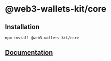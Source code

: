 # @web3-wallets-kit/core

## Installation

`npm install @web3-wallets-kit/core`

## [Documentation](/#creation-and-managing-wallets)
